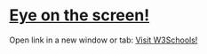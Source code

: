 <h1><a href="https://codepen.io/indranilchampati/pen/qBxyVQq" target="_blank">Eye on the screen!</a></h1>


<p>Open link in a new window or tab: <a href="https://www.w3schools.com" target="_blank">Visit W3Schools!</a></p>
